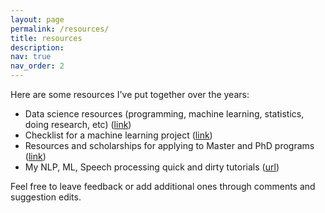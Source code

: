 ```yaml
---
layout: page
permalink: /resources/
title: resources
description: 
nav: true
nav_order: 2
---
```


Here are some resources I've put together over the years:

- Data science resources (programming, machine learning, statistics, doing research, etc) ([link](https://docs.google.com/document/d/127Npk6Z2gV-p_ewwnRz7qDyvKKRI6vb6Yg3zKnOw16s/edit?usp=sharing))
- Checklist for a machine learning project ([link](https://docs.google.com/document/d/1xA8nz5CvB1iQaRbvFv0XRnPbkm7yYQ18lFcKmP-IFmY/edit?usp=sharing))
- Resources and scholarships for applying to Master and PhD programs ([link](https://docs.google.com/document/d/129lplW2mpQmIpXeRJwN4LCUG-2Qd84IUCG1plUMYbzw/edit?usp=sharing))
- My NLP, ML, Speech processing quick and dirty tutorials ([url](https://github.com/danielmlow/tutorials/blob/main/README.md))

Feel free to leave feedback or add additional ones through comments and suggestion edits.
